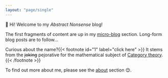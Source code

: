 ```yaml
---
layout: "page/single"
---
```


🚀 Hi! Welcome to my _Abstract Nonsense_ blog!

The first fragments of content are up in my [micro-blog](/micro-blog/) section.
Long-form blog posts are to follow...

Curious about the name?{{< footnote id="1" label="click here" >}}
It stems from the ~~joking~~ pejorative for the mathematical subject of
[Category theory](https://en.wikipedia.org/wiki/Category_theory).
{{< /footnote >}}

To find out more about me, please see the [about](/about/) section 😊.
